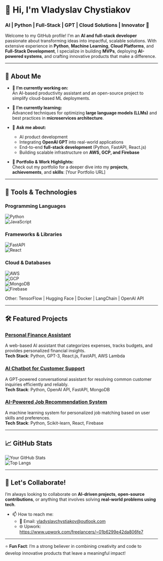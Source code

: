 # 👋 Hi, I'm Vladyslav Chystiakov  
### AI | Python | Full-Stack | GPT | Cloud Solutions | Innovator 🚀  

Welcome to my GitHub profile! I'm an **AI and full-stack developer** passionate about transforming ideas into impactful, scalable solutions. With extensive experience in **Python**, **Machine Learning**, **Cloud Platforms**, and **Full-Stack Development**, I specialize in building **MVPs**, deploying **AI-powered systems**, and crafting innovative products that make a difference.  

---  

## 🌟 About Me  

- 🔭 **I’m currently working on:**  
  An AI-based productivity assistant and an open-source project to simplify cloud-based ML deployments.  

- 🌱 **I’m currently learning:**  
  Advanced techniques for optimizing **large language models (LLMs)** and best practices in **microservices architecture**.  

- 💬 **Ask me about:**  
  - AI product development  
  - Integrating **OpenAI GPT** into real-world applications  
  - End-to-end **full-stack development** (Python, FastAPI, React.js)  
  - Building scalable infrastructure on **AWS, GCP, and Firebase**  

- 💼 **Portfolio & Work Highlights:**  
  Check out my portfolio for a deeper dive into my **projects**, **achievements**, and **skills**: [Your Portfolio URL]  

---  

## 🚀 Tools & Technologies  

### **Programming Languages**  
![Python](https://img.shields.io/badge/Python-3776AB?style=for-the-badge&logo=python&logoColor=white)  
![JavaScript](https://img.shields.io/badge/JavaScript-F7DF1E?style=for-the-badge&logo=javascript&logoColor=black)  

### **Frameworks & Libraries**  
![FastAPI](https://img.shields.io/badge/FastAPI-009688?style=for-the-badge&logo=fastapi&logoColor=white)  
![React](https://img.shields.io/badge/React-61DAFB?style=for-the-badge&logo=react&logoColor=black)  

### **Cloud & Databases**  
![AWS](https://img.shields.io/badge/Amazon_AWS-232F3E?style=for-the-badge&logo=amazon-aws&logoColor=white)  
![GCP](https://img.shields.io/badge/Google_Cloud-4285F4?style=for-the-badge&logo=google-cloud&logoColor=white)  
![MongoDB](https://img.shields.io/badge/MongoDB-47A248?style=for-the-badge&logo=mongodb&logoColor=white)  
![Firebase](https://img.shields.io/badge/Firebase-FFCA28?style=for-the-badge&logo=firebase&logoColor=black)  

Other: TensorFlow | Hugging Face | Docker | LangChain | OpenAI API  

---  

## 🛠️ Featured Projects  

### [Personal Finance Assistant](https://github.com/yourusername/personal-finance-assistant)  
A web-based AI assistant that categorizes expenses, tracks budgets, and provides personalized financial insights.  
**Tech Stack**: Python, GPT-3, React.js, FastAPI, AWS Lambda  

### [AI Chatbot for Customer Support](https://github.com/yourusername/ai-customer-support-chatbot)  
A GPT-powered conversational assistant for resolving common customer inquiries efficiently and reliably.  
**Tech Stack**: Python, OpenAI API, FastAPI, MongoDB  

### [AI-Powered Job Recommendation System](https://github.com/yourusername/ai-job-recommender)  
A machine learning system for personalized job matching based on user skills and preferences.  
**Tech Stack**: Python, Scikit-learn, React, Firebase  

---  

## 📈 GitHub Stats  

![Your GitHub Stats](https://github-readme-stats.vercel.app/api?username=yourusername&show_icons=true&theme=radical)  
![Top Langs](https://github-readme-stats.vercel.app/api/top-langs/?username=yourusername&layout=compact&theme=radical)  

---  

## 🤝 Let's Collaborate!  

I’m always looking to collaborate on **AI-driven projects**, **open-source contributions**, or anything that involves solving **real-world problems using tech**.  

- 📫 How to reach me:  
  - 💌 Email: vladyslavchystiakov@outlook.com  
  - 🌐 Upwork: https://www.upwork.com/freelancers/~01b6299e42da806fe7 

---  

⭐ **Fun Fact**: I’m a strong believer in combining creativity and code to develop innovative products that leave a meaningful impact!
